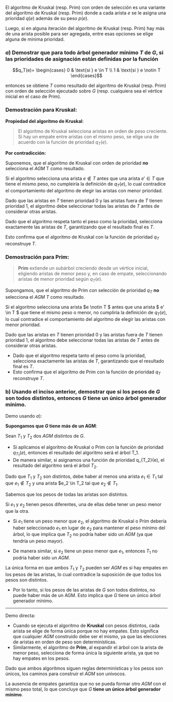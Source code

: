 El algoritmo de Kruskal (resp. Prim) con orden de selección es una variante del algoritmo de Kruskal (resp. Prim) donde a cada arista $e$ se le asigna una prioridad $q(e)$ además de su peso $p(e)$. 

Luego, si en alguna iteración del algoritmo de Kruskal (resp. Prim) hay más de una arista
posible para ser agregada, entre esas opciones se elige alguna de mínima prioridad.

### $a)$ Demostrar que para todo árbol generador mínimo $T$ de $G$, si las prioridades de asignación están definidas por la función

```math
q_T(e)=
\begin{cases}
0 & \text{si } e \in T \\
1 & \text{si } e \notin T
\end{cases}
```

entonces se obtiene $T$ como resultado del algoritmo de Kruskal (resp. Prim) con orden de
selección ejecutado sobre $G$ (resp. cualquiera sea el vértice inicial en el caso de Prim).

### Demostración para Kruskal:

**Propiedad del algoritmo de Kruskal**:
> El algoritmo de Kruskal selecciona aristas en orden de peso creciente. Si hay un empate entre aristas con el mismo peso, se elige una de acuerdo con la función de prioridad $q_T(e)$.

**Por contradicción:**

Suponemos, que el algoritmo de Kruskal con orden de prioridad **no** selecciona el $AGM$ T como resultado.

Si el algoritmo selecciona una arista $e \notin T$ antes que una arista $e' \in T$ que tiene el mismo peso, no cumpleiría la definición de $q_T(e)$, lo cual contradice el comportamiento del algoritmo de elegir las aristas con menor prioridad.

Dado que las aristas en $T$ tienen prioridad $0$ y las aristas fuera de $T$ tienen prioridad $1$, el algoritmo debe seleccionar todas las aristas de $T$ antes de considerar otras aristas.

Dado que el algoritmo respeta tanto el peso como la prioridad, selecciona exactamente las aristas de $T$, garantizando que el resultado final es $T$.

Esto confirma que el algoritmo de Kruskal con la función de prioridad $q_T$ reconstruye $T$.

### Demostración para Prim:

> **Prim** extiende un subárbol creciendo desde un vértice inicial, eligiendo aristas de menor peso y, en caso de empate, seleccionando aristas de menor prioridad según $q_T(e)$.

Supongamos, que el algoritmo de Prim con selección de prioridad $q_T$ **no** selecciona el $AGM$ $T$ como resultado.

Si el algoritmo selecciona una arista $e \notin T $ antes que una arista $ e' \in T $ que tiene el mismo peso o menor, no cumpliría la definición de $q_T(e)$, lo cual contradice el comportamiento del algoritmo de elegir las aristas con menor prioridad.

Dado que las aristas en $T$ tienen prioridad $0$ y las aristas fuera de $T$ tienen prioridad $1$, el algoritmo debe seleccionar todas las aristas de $T$ antes de considerar otras aristas.

- Dado que el algoritmo respeta tanto el peso como la prioridad, selecciona exactamente las aristas de $T$, garantizando que el resultado final es $T$. 
- Esto confirma que el algoritmo de Prim con la función de prioridad $q_T$ reconstruye $T$.

### b) Usando el inciso anterior, demostrar que si los pesos de $G$ son todos distintos, entonces $G$ tiene un único árbol generador mínimo.

Demo usando $a)$:

**Supongamos que $G$ tiene más de un AGM**:

Sean $T_1$ y $T_2$ dos $AGM$ distintos de $G$.
   
- Si aplicamos el algoritmo de Kruskal o Prim con la función de prioridad $q_{T_1}(e)$, entonces el resultado del algoritmo será el árbol T_1.
- De manera similar, si asignamos una función de prioridad q_{T_2}(e), el resultado del algoritmo será el árbol $T_2$.

Dado que $T_1$ y $T_2$ son distintos, debe haber al menos una arista $e_1 \in T_1$ tal que $e_1 \notin T_2$ y una arista $e_2 \in T_2 tal que $e_2 \notin T_1$.

Sabemos que los pesos de todas las aristas son distintos. 

Si $e_1$ y $e_2$ tienen pesos diferentes, una de ellas debe tener un peso menor que la otra.

- Si $e_1$ tiene un peso menor que $e_2$, el algoritmo de Kruskal o Prim debería haber seleccionado $e_1$ en lugar de $e_2$ para mantener el peso mínimo del árbol, lo que implica que $T_2$ no podría haber sido un $AGM$ (ya que tendría un peso mayor).

- De manera similar, si $e_2$ tiene un peso menor que $e_1$, entonces $T_1$ no podría haber sido un $AGM$.

La única forma en que ambos $T_1$ y $T_2$ pueden ser $AGM$ es si hay empates en los pesos de las aristas, lo cual contradice la suposición de que todos los pesos son distintos.

- Por lo tanto, si los pesos de las aristas de $G$ son todos distintos, no puede haber más de un AGM. Esto implica que $G$ tiene un único árbol generador mínimo.

---

Demo directa:

- Cuando se ejecuta el algoritmo de **Kruskal** con pesos distintos, cada arista se elige de forma única porque no hay empates. Esto significa que cualquier $AGM$ construido debe ser el mismo, ya que las elecciones de aristas en orden de peso son determinísticas.
- Similarmente, el algoritmo de **Prim**, al expandir el árbol con la arista de menor peso, selecciona de forma única la siguiente arista, ya que no hay empates en los pesos.

Dado que ambos algoritmos siguen reglas determinísticas y los pesos son únicos, los caminos para construir el $AGM$ son unívocos. 

La ausencia de empates garantiza que no se pueda formar otro $AGM$ con el mismo peso total, lo que concluye que $G$ **tiene un único árbol generador mínimo**.